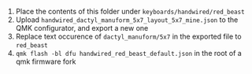 1. Place the contents of this folder under `keyboards/handwired/red_beast`
2. Upload `handwired_dactyl_manuform_5x7_layout_5x7_mine.json` to the QMK configurator, and export a new one
3. Replace text occurence of `dactyl_manuform/5x7` in the exported file to `red_beast`
4. `qmk flash -bl dfu handwired_red_beast_default.json` in the root of a qmk firmware fork
